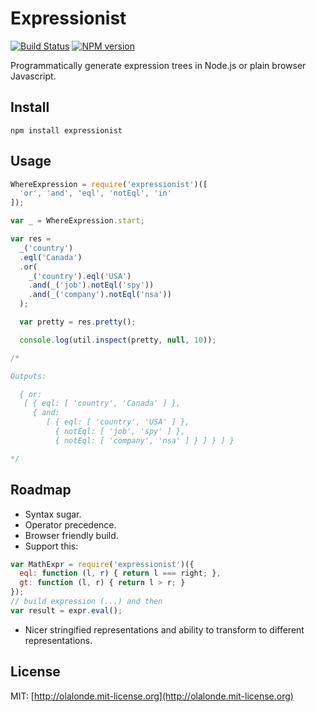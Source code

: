 # Expressionist

[![Build Status](https://travis-ci.org/olalonde/expressionist.png)](https://travis-ci.org/olalonde/expressionist) [![NPM version](https://badge.fury.io/js/expressionist.png)](http://badge.fury.io/js/expressionist)

Programmatically generate expression trees in Node.js or plain browser Javascript.

## Install

    npm install expressionist

## Usage

```javascript
WhereExpression = require('expressionist')([
  'or', 'and', 'eql', 'notEql', 'in'
]);

var _ = WhereExpression.start;

var res = 
  _('country')
  .eql('Canada')
  .or(
    _('country').eql('USA')
    .and(_('job').notEql('spy'))
    .and(_('company').notEql('nsa'))
  );

  var pretty = res.pretty();

  console.log(util.inspect(pretty, null, 10));

/* 

Outputs:

  { or:
   [ { eql: [ 'country', 'Canada' ] },
     { and:
        [ { eql: [ 'country', 'USA' ] },
          { notEql: [ 'job', 'spy' ] },
          { notEql: [ 'company', 'nsa' ] } ] } ] }

*/
```

## Roadmap

- Syntax sugar. 
- Operator precedence.
- Browser friendly build.
- Support this: 

```javascript
var MathExpr = require('expressionist')({
  eql: function (l, r) { return l === right; },
  gt: function (l, r) { return l > r; }
});
// build expression (...) and then
var result = expr.eval();
```

- Nicer stringified representations and ability to transform to
different representations.

## License

MIT: [http://olalonde.mit-license.org](http://olalonde.mit-license.org)
